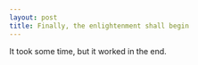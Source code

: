 ```yaml
---
layout: post
title: Finally, the enlightenment shall begin
---
```

<p>
It took some time, but it worked in the end.
</p>
